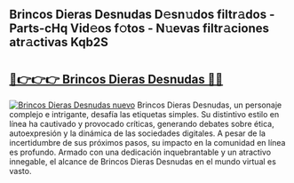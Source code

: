 ## Brincos Dieras Desnudas D𝚎sn𝚞dos filtr𝚊dos - Parts-cHq Vid𝚎os f𝚘tos - N𝚞evas filtr𝚊ciones atr𝚊ctivas Kqb2S

# <h2><a href="http://mbdv7q.tromn.icu/?c=Brincos+Dieras+Desnudas">🔗👉👉👉 Brincos Dieras Desnudas 🔗🔗</a></h2>

[![Brincos Dieras Desnudas nuevo](https://i.imgur.com/pEAQMta.gif)](http://mbdv7q.tromn.icu/?c=Brincos+Dieras+Desnudas)
Brincos Dieras Desnudas, un personaje complejo e intrigante, desafía las etiquetas simples. Su distintivo estilo en línea ha cautivado y provocado críticas, generando debates sobre ética, autoexpresión y la dinámica de las sociedades digitales. A pesar de la incertidumbre de sus próximos pasos, su impacto en la comunidad en línea es profundo. Armado con una dedicación inquebrantable y un atractivo innegable, el alcance de Brincos Dieras Desnudas en el mundo virtual es vasto.

